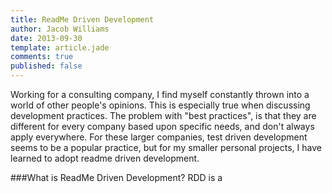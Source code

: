 ```yaml
---
title: ReadMe Driven Development
author: Jacob Williams
date: 2013-09-30
template: article.jade
comments: true
published: false
---
```


Working for a consulting company, I find myself constantly thrown into a world of other people's opinions. This is especially true when discussing development practices. The problem with "best practices", is that they are different for every company based upon specific needs, and don't always apply everywhere. For these larger companies, test driven development seems to be a popular practice, but for my smaller personal projects, I have learned to adopt readme driven development.

###What is ReadMe Driven Development?
RDD is a 

